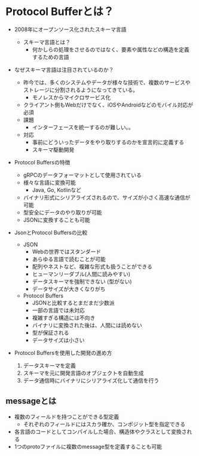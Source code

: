 # Protocol Bufferとは？
- 2008年にオープンソース化されたスキーマ言語
  - スキーマ言語とは？
    - 何かしらの処理をさせるのではなく、要素や属性などの構造を定義するための言語

- なぜスキーマ言語は注目されているのか？
  - 昨今では、多くのシステムやデータが様々な技術で、複数のサービスやストレージに分割されるようになってきている。
    - モノレスからマイクロサービス化
  - クライアント側もWebだけでなく、iOSやAndroidなどのモバイル対応が必須
  - 課題
    - インターフェースを統一するのが難しい。。
  - 対応
    - 事前にどういったデータをやり取りするのかを宣言的に定義する
    - スキーマ駆動開発

- Protocol Buffersの特徴
  - gRPCのデータフォーマットとして使用されている
  - 様々な言語に変換可能
    - Java, Go, Kotlinなど
  - バイナリ形式にシリアライズされるので、サイズが小さく高速な通信が可能
  - 型安全にデータのやり取りが可能
  - JSONに変換することも可能

- JsonとProtocol Buffersの比較
  - JSON
    - Webの世界ではスタンダード
    - あらゆる言語で読むことが可能
    - 配列やネストなど、複雑な形式も扱うことができる
    - ヒューマンリーダブル(人間に読みやすい)
    - データスキーマを強制できない (型がない)
    - データサイズが大きくなりがち
  - Protocol Buffers
    - JSONと比較するとまだまだ少数派
    - 一部の言語では未対応
    - 複雑すぎる構造には不向き
    - バイナリに変換された後は、人間には読めない
    - 型が保証される
    - データサイズは小さい

- Protocol Buffersを使用した開発の進め方
  1. データスキーマを定義
  2. スキーマを元に開発言語のオブジェクトを自動生成
  3. データ通信時にバイナリにシリアライズ化して通信を行う


## messageとは
- 複数のフィールドを持つことができる型定義
  - それぞれのフィールドにはスカラ確か、コンポジット型を指定できる
- 各言語のコードとしてコンパイルした場合、構造体やクラスとして変換される
- 1つのprotoファイルに複数のmessage型を定義することも可能

